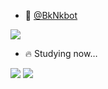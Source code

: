 - 🐺 <a href="https://twitter.com/BkNkbot">@BkNkbot</a>

<img src="https://img.shields.io/badge/-Windows-1c359d.svg?logo=windows&style=popout-square">

- 🔥 Studying now…
<img src="https://img.shields.io/badge/-React-070d27.svg?logo=react&style=popout-square">
<img src="https://img.shields.io/badge/-Next.js-000000.svg?logo=next.js&style=popout-square">

<!--
**012xx/012xx** is a ✨ _special_ ✨ repository because its `README.md` (this file) appears on your GitHub profile.

Here are some ideas to get you started:

- 🔭 I’m currently working on ...
- 🌱 I’m currently learning ...
- 👯 I’m looking to collaborate on ...
- 🤔 I’m looking for help with ...
- 💬 Ask me about ...
- 📫 How to reach me: ...
- 😄 Pronouns: ...
- ⚡ Fun fact: ...
-->
